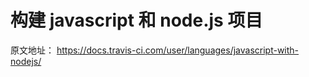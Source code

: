 # 构建 javascript 和 node.js 项目
原文地址： https://docs.travis-ci.com/user/languages/javascript-with-nodejs/